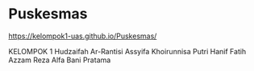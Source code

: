# Puskesmas
https://kelompok1-uas.github.io/Puskesmas/

KELOMPOK 1 
Hudzaifah Ar-Rantisi
Assyifa Khoirunnisa Putri
Hanif Fatih Azzam
Reza Alfa Bani Pratama
